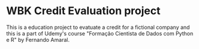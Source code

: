 # WBK Credit Evaluation project
This is a education project to evatuate a credit for a fictional company and this is a part of Udemy's course "Formação Cientista de Dados com Python e R" by Fernando Amaral.
